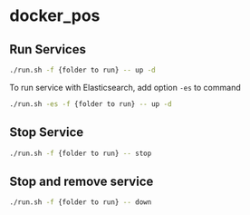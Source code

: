 # docker_pos

## Run Services
```sh
./run.sh -f {folder to run} -- up -d
```

To run service with Elasticsearch, add option `-es` to command
```sh
./run.sh -es -f {folder to run} -- up -d
```

## Stop Service
```sh
./run.sh -f {folder to run} -- stop
```

## Stop and remove service
```sh
./run.sh -f {folder to run} -- down
```